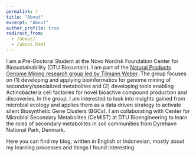 ```yaml
---
permalink: /
title: "About"
excerpt: "About"
author_profile: true
redirect_from: 
  - /about/
  - /about.html
---
```


I am a Pre-Doctoral Student at the Novo Nordisk Foundation Center for Biosustainability (DTU Biosustain). I am part of the [Natural Products Genome Mining research group led by Tilmann Weber](https://www.biosustain.dtu.dk/research/research-groups/natural-products-genome-mining-tilmann-weber). The group focuses on (1) developing and applying bioinformatics for genome mining of secondary/specialized metabolites and (2) developing tools enabling Actinobacteria cell factories for novel bioactive compound production and discoveries. In the group, I am interested to look into insights gained from microbial ecology and applies them as a data driven strategy to activate silent Biosynthetic Gene Clusters (BGCs). I am collaborating with Center for Microbial Secondary Metabolites (CeMiST) at DTU Bioengineering to learn the roles of secondary metabolites in soil communities from Dyrehavn National Park, Denmark.  

Here you can find my blog, written in English or Indonesian, mostly about my learning processes and things I found interesting.